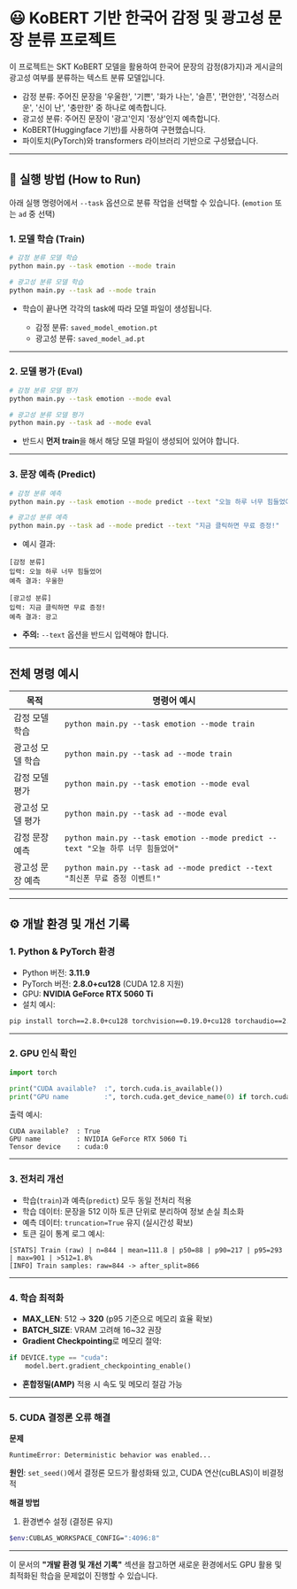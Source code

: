 # 😃 KoBERT 기반 한국어 감정 및 광고성 문장 분류 프로젝트

이 프로젝트는 SKT KoBERT 모델을 활용하여 한국어 문장의 감정(8가지)과 게시글의 광고성 여부를 분류하는 텍스트 분류 모델입니다.

* 감정 분류: 주어진 문장을 '우울한', '기쁜', '화가 나는', '슬픈', '편안한', '걱정스러운', '신이 난', '충만한' 중 하나로 예측합니다.
* 광고성 분류: 주어진 문장이 '광고'인지 '정상'인지 예측합니다.
* KoBERT(Huggingface 기반)를 사용하여 구현했습니다.
* 파이토치(PyTorch)와 transformers 라이브러리 기반으로 구성됐습니다.

---

## 🚀 실행 방법 (How to Run)

아래 실행 명령어에서 `--task` 옵션으로 분류 작업을 선택할 수 있습니다. (`emotion` 또는 `ad` 중 선택)

### 1. 모델 학습 (Train)

```bash
# 감정 분류 모델 학습
python main.py --task emotion --mode train

# 광고성 분류 모델 학습
python main.py --task ad --mode train
````

* 학습이 끝나면 각각의 task에 따라 모델 파일이 생성됩니다.

    * 감정 분류: `saved_model_emotion.pt`
    * 광고성 분류: `saved_model_ad.pt`

---

### 2. 모델 평가 (Eval)

```bash
# 감정 분류 모델 평가
python main.py --task emotion --mode eval

# 광고성 분류 모델 평가
python main.py --task ad --mode eval
```

* 반드시 **먼저 train**을 해서 해당 모델 파일이 생성되어 있어야 합니다.

---

### 3. 문장 예측 (Predict)

```bash
# 감정 분류 예측
python main.py --task emotion --mode predict --text "오늘 하루 너무 힘들었어"

# 광고성 분류 예측
python main.py --task ad --mode predict --text "지금 클릭하면 무료 증정!"
```

* 예시 결과:

```
[감정 분류]
입력: 오늘 하루 너무 힘들었어
예측 결과: 우울한

[광고성 분류]
입력: 지금 클릭하면 무료 증정!
예측 결과: 광고
```

* **주의:** `--text` 옵션을 반드시 입력해야 합니다.

---

## 전체 명령 예시

| 목적        | 명령어 예시                                                                |
|-----------|-----------------------------------------------------------------------|
| 감정 모델 학습  | `python main.py --task emotion --mode train`                          |
| 광고성 모델 학습 | `python main.py --task ad --mode train`                               |
| 감정 모델 평가  | `python main.py --task emotion --mode eval`                           |
| 광고성 모델 평가 | `python main.py --task ad --mode eval`                                |
| 감정 문장 예측  | `python main.py --task emotion --mode predict --text "오늘 하루 너무 힘들었어"` |
| 광고성 문장 예측 | `python main.py --task ad --mode predict --text "최신폰 무료 증정 이벤트!"`     |

---

## ⚙️ 개발 환경 및 개선 기록

### 1. Python & PyTorch 환경

* Python 버전: **3.11.9**
* PyTorch 버전: **2.8.0+cu128** (CUDA 12.8 지원)
* GPU: **NVIDIA GeForce RTX 5060 Ti**
* 설치 예시:

```bash
pip install torch==2.8.0+cu128 torchvision==0.19.0+cu128 torchaudio==2.5.0+cu128 --index-url https://download.pytorch.org/whl/cu128
```

---

### 2. GPU 인식 확인

```python
import torch

print("CUDA available?  :", torch.cuda.is_available())
print("GPU name         :", torch.cuda.get_device_name(0) if torch.cuda.is_available() else None)
```

출력 예시:

```
CUDA available?  : True
GPU name         : NVIDIA GeForce RTX 5060 Ti
Tensor device    : cuda:0
```

---

### 3. 전처리 개선

* 학습(`train`)과 예측(`predict`) 모두 동일 전처리 적용
* 학습 데이터: 문장을 512 이하 토큰 단위로 분리하여 정보 손실 최소화
* 예측 데이터: `truncation=True` 유지 (실시간성 확보)
* 토큰 길이 통계 로그 예시:

```
[STATS] Train (raw) | n=844 | mean=111.8 | p50=88 | p90=217 | p95=293 | max=901 | >512=1.8%
[INFO] Train samples: raw=844 -> after_split=866
```

---

### 4. 학습 최적화

* **MAX\_LEN**: 512 → **320** (p95 기준으로 메모리 효율 확보)
* **BATCH\_SIZE**: VRAM 고려해 16\~32 권장
* **Gradient Checkpointing**로 메모리 절약:

```python
if DEVICE.type == "cuda":
    model.bert.gradient_checkpointing_enable()
```

* **혼합정밀(AMP)** 적용 시 속도 및 메모리 절감 가능

---

### 5. CUDA 결정론 오류 해결

**문제**

```
RuntimeError: Deterministic behavior was enabled...
```

**원인**: `set_seed()`에서 결정론 모드가 활성화돼 있고, CUDA 연산(cuBLAS)이 비결정적

**해결 방법**

1. 환경변수 설정 (결정론 유지)

```bash
$env:CUBLAS_WORKSPACE_CONFIG=":4096:8"
```

---

이 문서의 **"개발 환경 및 개선 기록"** 섹션을 참고하면
새로운 환경에서도 GPU 활용 및 최적화된 학습을 문제없이 진행할 수 있습니다.

